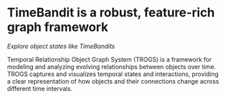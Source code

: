# TimeBandit is a robust, feature-rich graph framework

*Explore object states like TimeBandits*

Temporal Relationship Object Graph System (TROGS) is a framework for modeling and analyzing evolving relationships between objects over time. TROGS captures and visualizes temporal states and interactions, providing a clear representation of how objects and their connections change across different time intervals.

